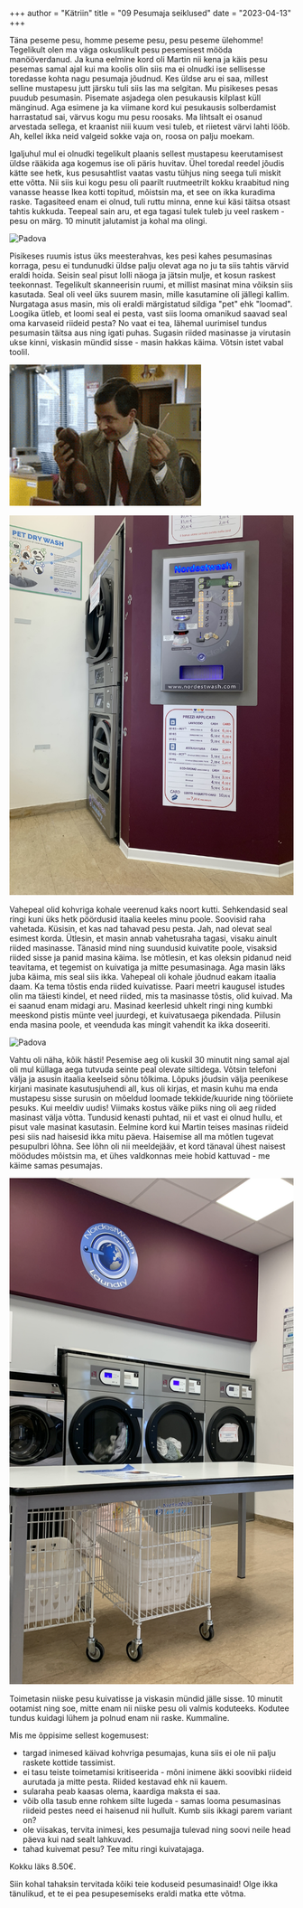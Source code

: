 +++
author = "Kätriin"
title = "09 Pesumaja seiklused"
date = "2023-04-13"
+++

Täna peseme pesu, homme peseme pesu, pesu peseme ülehomme! Tegelikult olen ma väga oskuslikult pesu pesemisest mööda manööverdanud. Ja kuna eelmine kord oli Martin nii kena ja käis pesu pesemas samal ajal kui ma koolis olin siis ma ei olnudki ise sellisesse toredasse kohta nagu pesumaja jõudnud. Kes üldse aru ei saa, millest selline mustapesu jutt järsku tuli siis las ma selgitan. Mu pisikeses pesas puudub pesumasin. Pisemate asjadega olen pesukausis kilplast küll mänginud. Aga esimene ja ka viimane kord kui pesukausis solberdamist harrastatud sai, värvus kogu mu pesu roosaks. Ma  lihtsalt ei osanud arvestada sellega, et kraanist niii kuum vesi tuleb, et riietest värvi lahti lööb. Ah, kellel ikka neid valgeid sokke vaja on, roosa on palju moekam. 

Igaljuhul mul ei olnudki tegelikult plaanis sellest mustapesu keerutamisest üldse rääkida aga kogemus ise oli päris huvitav. Ühel toredal reedel jõudis kätte see hetk, kus pesusahtlist vaatas vastu tühjus ning seega tuli miskit ette võtta. Nii siis kui kogu pesu oli paarilt ruutmeetrilt kokku kraabitud ning vanasse heasse Ikea kotti topitud, mõistsin ma, et see on ikka kuradima raske. Tagasiteed enam ei olnud, tuli ruttu minna, enne kui käsi täitsa otsast tahtis kukkuda. Teepeal sain aru, et ega tagasi tulek tuleb ju veel raskem - pesu on märg. 10 minutit jalutamist ja kohal ma olingi. 

![Padova](/images/09-1.gif)

Pisikeses ruumis istus üks meesterahvas, kes pesi kahes pesumasinas korraga, pesu ei tundunudki üldse palju olevat aga no ju ta siis tahtis värvid eraldi hoida. Seisin seal pisut lolli näoga ja jätsin mulje, et kosun raskest teekonnast. Tegelikult skanneerisin ruumi, et millist masinat mina võiksin siis kasutada. Seal oli veel üks suurem masin, mille kasutamine oli jällegi kallim. Nurgataga asus masin, mis oli eraldi märgistatud sildiga "pet" ehk "loomad". Loogika ütleb, et loomi seal ei pesta, vast siis looma omanikud saavad seal oma karvaseid riideid pesta? No vaat ei tea, lähemal uurimisel tundus pesumasin täitsa aus ning igati puhas. Sugasin riided masinasse ja virutasin ukse kinni, viskasin mündid sisse - masin hakkas käima. Võtsin istet vabal toolil. 

![Padova](/images/09-2.gif)

![Padova](/images/09-5.JPG)

Vahepeal olid kohvriga kohale veerenud kaks noort kutti. Sehkendasid seal ringi kuni üks hetk pöördusid itaalia keeles minu poole. Soovisid raha vahetada. Küsisin, et kas nad tahavad pesu pesta. Jah, nad olevat seal esimest korda. Ütlesin, et masin annab vahetusraha tagasi, visaku ainult riided masinasse. Tänasid mind ning suundusid kuivatite poole, visaksid riided sisse ja panid masina käima. Ise mõtlesin, et kas oleksin pidanud neid teavitama, et tegemist on kuivatiga ja mitte pesumasinaga. Aga masin läks juba käima, mis seal siis ikka. Vahepeal oli kohale jõudnud eakam itaalia daam. Ka tema tõstis enda riided kuivatisse. Paari meetri kaugusel istudes olin ma täiesti kindel, et need riided, mis ta masinasse tõstis, olid kuivad. Ma ei saanud enam midagi aru. Masinad keerlesid uhkelt ringi ning kumbki meeskond pistis münte veel juurdegi, et kuivatusaega pikendada. Piilusin enda masina poole, et veenduda kas mingit vahendit ka ikka doseeriti. 

![Padova](/images/09-3.gif)

Vahtu oli näha, kõik hästi! Pesemise aeg oli kuskil 30 minutit ning samal ajal oli mul küllaga aega tutvuda seinte peal olevate siltidega. Võtsin telefoni välja ja asusin itaalia keelseid sõnu tõlkima. Lõpuks jõudsin välja peenikese kirjani masinate kasutusjuhendi all, kus oli kirjas, et masin kuhu ma enda mustapesu sisse surusin on mõeldud loomade tekkide/kuuride ning tööriiete pesuks. Kui meeldiv uudis! Viimaks kostus väike piiks ning oli aeg riided masinast välja võtta. Tundusid kenasti puhtad, nii et vast ei olnud hullu, et pisut vale masinat kasutasin. Eelmine kord kui Martin teises masinas riideid pesi siis nad haisesid ikka mitu päeva. Haisemise all ma mõtlen tugevat pesupulbri lõhna. See lõhn oli nii meeldejääv, et kord tänaval ühest naisest möödudes mõistsin ma, et ühes valdkonnas meie hobid kattuvad - me käime samas pesumajas. 

![Padova](/images/09-4.JPG)

Toimetasin niiske pesu kuivatisse ja viskasin mündid jälle sisse. 10 minutit ootamist ning soe, mitte enam nii niiske pesu oli valmis koduteeks. Kodutee tundus kuidagi lühem ja polnud enam nii raske. Kummaline. 

Mis me õppisime sellest kogemusest: 
  - targad inimesed käivad kohvriga pesumajas, kuna siis ei ole nii palju raskete kottide tassimist.
  - ei tasu teiste toimetamisi kritiseerida - mõni inimene äkki soovibki riideid aurutada ja mitte pesta. Riided kestavad ehk nii kauem. 
  - sularaha peab kaasas olema, kaardiga maksta ei saa.
  - võib olla tasub enne rohkem silte lugeda - samas looma pesumasinas riideid pestes need ei haisenud nii hullult. Kumb siis ikkagi parem variant on?
  - ole viisakas, tervita inimesi, kes pesumajja tulevad ning soovi neile head päeva kui nad sealt lahkuvad.
  - tahad kuivemat pesu? Tee mitu ringi kuivatajaga. 
  
 Kokku läks 8.50€. 
  
Siin kohal tahaksin tervitada kõiki teie koduseid pesumasinaid! Olge ikka tänulikud, et te ei pea pesupesemiseks eraldi matka ette võtma. 
